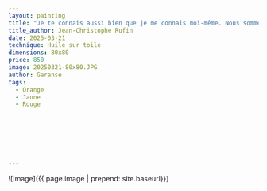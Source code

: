 ```yaml
---
layout: painting
title: "Je te connais aussi bien que je me connais moi-même. Nous sommes deux morceaux d'une étoile qui s'est brisée en tombant un jour sur la Terre." 
title_author: Jean-Christophe Rufin      
date: 2025-03-21
technique: Huile sur toile
dimensions: 80x80
price: 850
image: 20250321-80x80.JPG
author: Garanse
tags:
  - Orange
  - Jaune
  - Rouge
  
  
  
 
  
  
  
---
```

![Image]({{ page.image | prepend: site.baseurl}})

